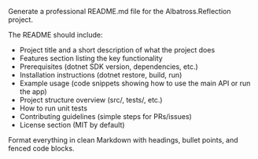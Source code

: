 Generate a professional README.md file for the Albatross.Reflection project.

The README should include:
- Project title and a short description of what the project does
- Features section listing the key functionality
- Prerequisites (dotnet SDK version, dependencies, etc.)
- Installation instructions (dotnet restore, build, run)
- Example usage (code snippets showing how to use the main API or run the app)
- Project structure overview (src/, tests/, etc.)
- How to run unit tests
- Contributing guidelines (simple steps for PRs/issues)
- License section (MIT by default)

Format everything in clean Markdown with headings, bullet points, and fenced code blocks.
